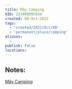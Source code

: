 ```yaml
---
title: Mây Camping
UID: 221008095834
created: 08-Oct-2022
tags:
  - 'created/2022/Oct/08'
  - 'permanent/place/camping'
aliases:
  - 
publish: False
locations: 
---
```

## Notes:

[Mây Camping](geo:11.12487545467918,107.0005307685853)

